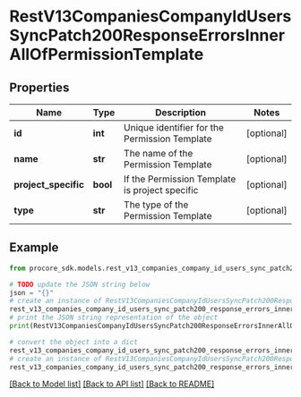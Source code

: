 # RestV13CompaniesCompanyIdUsersSyncPatch200ResponseErrorsInnerAllOfPermissionTemplate


## Properties

Name | Type | Description | Notes
------------ | ------------- | ------------- | -------------
**id** | **int** | Unique identifier for the Permission Template | [optional] 
**name** | **str** | The name of the Permission Template | [optional] 
**project_specific** | **bool** | If the Permission Template is project specific | [optional] 
**type** | **str** | The type of the Permission Template | [optional] 

## Example

```python
from procore_sdk.models.rest_v13_companies_company_id_users_sync_patch200_response_errors_inner_all_of_permission_template import RestV13CompaniesCompanyIdUsersSyncPatch200ResponseErrorsInnerAllOfPermissionTemplate

# TODO update the JSON string below
json = "{}"
# create an instance of RestV13CompaniesCompanyIdUsersSyncPatch200ResponseErrorsInnerAllOfPermissionTemplate from a JSON string
rest_v13_companies_company_id_users_sync_patch200_response_errors_inner_all_of_permission_template_instance = RestV13CompaniesCompanyIdUsersSyncPatch200ResponseErrorsInnerAllOfPermissionTemplate.from_json(json)
# print the JSON string representation of the object
print(RestV13CompaniesCompanyIdUsersSyncPatch200ResponseErrorsInnerAllOfPermissionTemplate.to_json())

# convert the object into a dict
rest_v13_companies_company_id_users_sync_patch200_response_errors_inner_all_of_permission_template_dict = rest_v13_companies_company_id_users_sync_patch200_response_errors_inner_all_of_permission_template_instance.to_dict()
# create an instance of RestV13CompaniesCompanyIdUsersSyncPatch200ResponseErrorsInnerAllOfPermissionTemplate from a dict
rest_v13_companies_company_id_users_sync_patch200_response_errors_inner_all_of_permission_template_from_dict = RestV13CompaniesCompanyIdUsersSyncPatch200ResponseErrorsInnerAllOfPermissionTemplate.from_dict(rest_v13_companies_company_id_users_sync_patch200_response_errors_inner_all_of_permission_template_dict)
```
[[Back to Model list]](../README.md#documentation-for-models) [[Back to API list]](../README.md#documentation-for-api-endpoints) [[Back to README]](../README.md)


